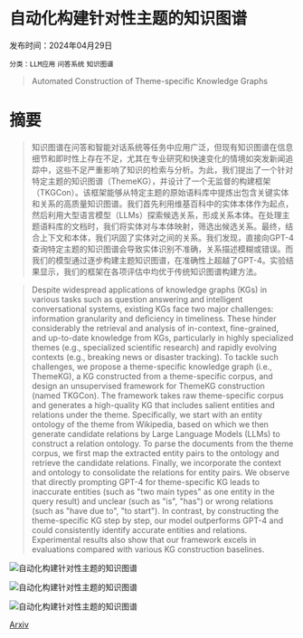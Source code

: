 # 自动化构建针对性主题的知识图谱

发布时间：2024年04月29日

`分类：LLM应用` `问答系统` `知识图谱`

> Automated Construction of Theme-specific Knowledge Graphs

# 摘要

> 知识图谱在问答和智能对话系统等任务中应用广泛，但现有知识图谱在信息细节和即时性上存在不足，尤其在专业研究和快速变化的情境如突发新闻追踪中，这些不足严重影响了知识的检索与分析。为此，我们提出了一个针对特定主题的知识图谱（ThemeKG），并设计了一个无监督的构建框架（TKGCon）。该框架能够从特定主题的原始语料库中提炼出包含关键实体和关系的高质量知识图谱。我们首先利用维基百科中的实体本体作为起点，然后利用大型语言模型（LLMs）探索候选关系，形成关系本体。在处理主题语料库的文档时，我们将实体对与本体映射，筛选出候选关系。最终，结合上下文和本体，我们巩固了实体对之间的关系。我们发现，直接向GPT-4查询特定主题的知识图谱会导致实体识别不准确，关系描述模糊或错误。而我们的模型通过逐步构建主题知识图谱，在准确性上超越了GPT-4。实验结果显示，我们的框架在各项评估中均优于传统知识图谱构建方法。

> Despite widespread applications of knowledge graphs (KGs) in various tasks such as question answering and intelligent conversational systems, existing KGs face two major challenges: information granularity and deficiency in timeliness. These hinder considerably the retrieval and analysis of in-context, fine-grained, and up-to-date knowledge from KGs, particularly in highly specialized themes (e.g., specialized scientific research) and rapidly evolving contexts (e.g., breaking news or disaster tracking). To tackle such challenges, we propose a theme-specific knowledge graph (i.e., ThemeKG), a KG constructed from a theme-specific corpus, and design an unsupervised framework for ThemeKG construction (named TKGCon). The framework takes raw theme-specific corpus and generates a high-quality KG that includes salient entities and relations under the theme. Specifically, we start with an entity ontology of the theme from Wikipedia, based on which we then generate candidate relations by Large Language Models (LLMs) to construct a relation ontology. To parse the documents from the theme corpus, we first map the extracted entity pairs to the ontology and retrieve the candidate relations. Finally, we incorporate the context and ontology to consolidate the relations for entity pairs. We observe that directly prompting GPT-4 for theme-specific KG leads to inaccurate entities (such as "two main types" as one entity in the query result) and unclear (such as "is", "has") or wrong relations (such as "have due to", "to start"). In contrast, by constructing the theme-specific KG step by step, our model outperforms GPT-4 and could consistently identify accurate entities and relations. Experimental results also show that our framework excels in evaluations compared with various KG construction baselines.

![自动化构建针对性主题的知识图谱](../../..//opt/data/Projects/HuggingArxiv/paper_images/2404.19146/intro8.png)

![自动化构建针对性主题的知识图谱](../../..//opt/data/Projects/HuggingArxiv/paper_images/2404.19146/overview11.png)

![自动化构建针对性主题的知识图谱](../../..//opt/data/Projects/HuggingArxiv/paper_images/2404.19146/cased.png)

[Arxiv](https://arxiv.org/abs/2404.19146)
